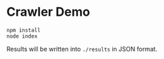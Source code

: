 # Crawler Demo

```
npm install
node index
```

Results will be written into `./results` in JSON format.
